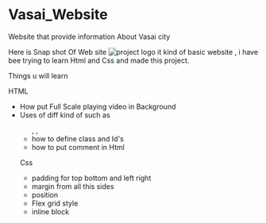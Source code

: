 # Vasai_Website
Website that provide  information About Vasai city

Here is Snap shot Of Web site
![project logo](https://user-images.githubusercontent.com/79466131/131888058-92ce8807-6061-419d-924f-73caa20c588b.png)
it kind of basic website , i have bee trying to learn Html and Css and made this project.

Things u will learn


HTML
* How put Full Scale playing  video in Background
* Uses of diff kind of <tag> such as <ul> ,<il> , <div>
* how to define class and Id's
* how to put comment in Html
  
Css
  
  
  * padding for top bottom and left right
  * margin from all this sides
  * position
  * Flex grid style
  * inline block

